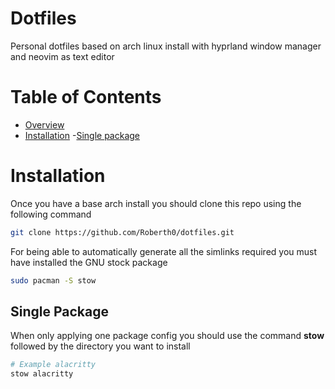 # Dotfiles

Personal dotfiles based on arch linux install with hyprland window manager and neovim as text editor

# Table of Contents

- [Overview](#dotfiles)
- [Installation](#installation)
				-[Single package](#single-package)

# Installation
 
Once you have a base arch install you should clone this repo using the following command

```bash
git clone https://github.com/Roberth0/dotfiles.git
```
For being able to automatically generate all the simlinks required you must have installed the GNU stock package

```bash
sudo pacman -S stow
```
## Single Package

When only applying one package config you should use the command **stow** followed by the directory you want to install

```bash
# Example alacritty
stow alacritty
```

